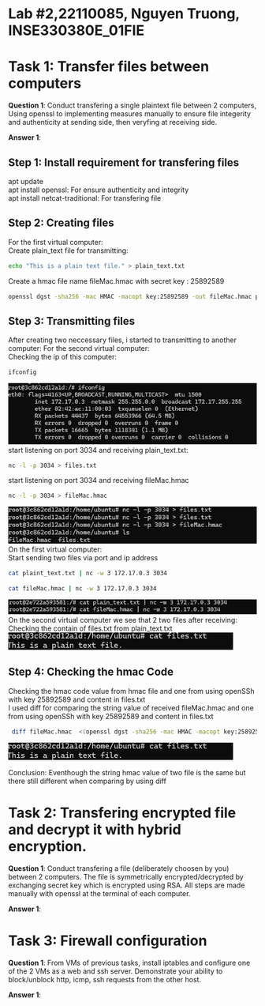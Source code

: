 # Lab #2,22110085, Nguyen Truong, INSE330380E_01FIE
# Task 1: Transfer files between computers  
**Question 1**: 
Conduct transfering a single plaintext file between 2 computers, 
Using openssl to implementing measures manually to ensure file integerity and authenticity at sending side, 
then veryfing at receiving side. 

**Answer 1**:
<br>
## Step 1: Install requirement for transfering files

apt update
<br>
apt install openssl: For ensure authenticity and integrity
<br>
apt install netcat-traditional: For transfering file
<br>
## Step 2: Creating files 
For the first virtual computer: <br> 
Create plain_text file for transmitting: 
```sh
echo "This is a plain text file." > plain_text.txt
```
Create a hmac file name fileMac.hmac with secret key : 25892589
```sh
openssl dgst -sha256 -mac HMAC -macopt key:25892589 -out fileMac.hmac plain_text.txt
```
## Step 3: Transmitting files 
After creating two neccessary files, i started to transmitting to another computer:
For the second virtual computer: <br>
Checking the ip of this computer: 
```sh
ifconfig
```
<img src="https://github.com/letmehear159/IS-Lab-Crypto/blob/f5ab19341d48bbc2e3ee6e20ef3942060015507e/images/image1.png"/>
<br>
start listening on port 3034 and receiving plain_text.txt:

```sh
nc -l -p 3034 > files.txt
```
start listening on port 3034 and receiving fileMac.hmac 

```sh
nc -l -p 3034 > fileMac.hmac
```
<img src="https://github.com/letmehear159/IS-Lab-Crypto/blob/b12130ae8cf5e9d51e70e7db03426f4e7a5c0198/images/image%202.png"/>
On the first virtual computer: <br>
Start sending two files via port and ip address

```sh
cat plaint_text.txt | nc -w 3 172.17.0.3 3034
```

```sh
cat fileMac.hmac | nc -w 3 172.17.0.3 3034
```
<img src="https://github.com/letmehear159/IS-Lab-Crypto/blob/2ed7bba6613bf06ce59f3d131ad356a9d32c4793/images/image%203.png"/>
On the second virtual computer we see that 2 two files after receiving:
Checking the contain of files.txt from plain_text.txt 
<img src="https://github.com/letmehear159/IS-Lab-Crypto/blob/adf6377d98eb12af7bdd6bbf67fa357b7fdf305d/images/image%204.png"/>

## Step 4: Checking the hmac Code

Checking the hmac code value from hmac file and one from using openSSh with key 25892589 and content in files.txt<br>
I used diff for comparing the string value of received fileMac.hmac and one from using openSSh with key 25892589 and content in files.txt

```sh
 diff fileMac.hmac  <(openssl dgst -sha256 -mac HMAC -macopt key:25892589 files.txt)
```
<img src="https://github.com/letmehear159/IS-Lab-Crypto/blob/adf6377d98eb12af7bdd6bbf67fa357b7fdf305d/images/image%204.png"/>

Conclusion: Eventhough the string hmac value of two file is the same but there still different when comparing by using diff 
# Task 2: Transfering encrypted file and decrypt it with hybrid encryption. 
**Question 1**:
Conduct transfering a file (deliberately choosen by you) between 2 computers. 
The file is symmetrically encrypted/decrypted by exchanging secret key which is encrypted using RSA. 
All steps are made manually with openssl at the terminal of each computer.

**Answer 1**:


# Task 3: Firewall configuration
**Question 1**:
From VMs of previous tasks, install iptables and configure one of the 2 VMs as a web and ssh server. Demonstrate your ability to block/unblock http, icmp, ssh requests from the other host.

**Answer 1**:
